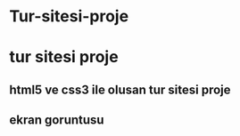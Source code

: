 ﻿# Tur-sitesi-proje

<h1>tur sitesi proje </h1>

<h2>html5 ve css3 ile olusan tur sitesi proje </h2>

<h2>ekran goruntusu </h2>

